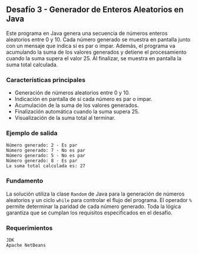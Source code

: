 ## Desafío 3 - Generador de Enteros Aleatorios en Java

Este programa en Java genera una secuencia de números enteros aleatorios entre 0 y 10. Cada número generado se muestra en pantalla junto con un mensaje que indica si es par o impar. Además, el programa va acumulando la suma de los valores generados y detiene el procesamiento cuando la suma supera el valor 25. Al finalizar, se muestra en pantalla la suma total calculada.

### Características principales

- Generación de números aleatorios entre 0 y 10.
- Indicación en pantalla de si cada número es par o impar.
- Acumulación de la suma de los valores generados.
- Finalización automática cuando la suma supera 25.
- Visualización de la suma total al terminar.

### Ejemplo de salida

```
Número generado: 2 - Es par
Número generado: 7 - No es par
Número generado: 5 - No es par
Número generado: 8 - Es par
La suma total calculada es: 27
```

### Fundamento

La solución utiliza la clase `Random` de Java para la generación de números aleatorios y un ciclo `while` para controlar el flujo del programa. El operador `%` permite determinar la paridad de cada número generado. Toda la lógica garantiza que se cumplan los requisitos especificados en el desafío.

### Requerimientos


```
JDK
Apache NetBeans
```
